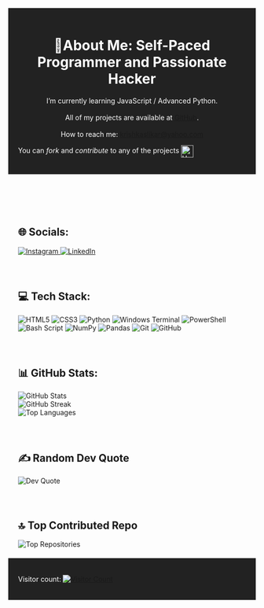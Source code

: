 <body>
  <header style="background-color: #222; color: #fff; padding: 20px;">
    <h1>💫About Me: 
      Self-Paced Programmer and Passionate Hacker
    </h1>
    <p>I’m currently learning JavaScript / Advanced Python.<br><br>All of my projects are available at <a href="https://github.com/Deadly-Forces" target="_blank">GitHub</a>.<br><br>How to reach me: <a href="mailto:krishkaslikar@yahoo.com">krishkaslikar@yahoo.com</a></p>
    <p align="left">
      You can <em>fork</em> and <em>contribute</em> to any of the projects <img src="https://raw.githubusercontent.com/Tarikul-Islam-Anik/Animated-Fluent-Emojis/master/Emojis/Hand%20gestures/Handshake.png" alt="Handshake" width="25" height="25" align="center"/>
    </p>
  </header>
  <section class="socials" style="padding: 20px;">
    <h2>🌐 Socials:</h2>
    <a href="https://www.instagram.com/nikunj_kaslikar06/profilecard/?igsh=NmQzdjB1aGFoajM0">
      <img src="https://img.shields.io/badge/Instagram-%23E4405F.svg?logo=Instagram&logoColor=white" alt="Instagram" class="badge">
    </a>
    <a href="https://linkedin.com/in/nikunj-kaslikar-89b51928a">
      <img src="https://img.shields.io/badge/LinkedIn-%230077B5.svg?logo=linkedin&logoColor=white" alt="LinkedIn" class="badge">
    </a>
  </section>
  <section style="padding: 20px;">
    <h2>💻 Tech Stack:</h2>
    <img src="https://img.shields.io/badge/html5-%23E34F26.svg?style=for-the-badge&logo=html5&logoColor=white" alt="HTML5" class="badge">
    <img src="https://img.shields.io/badge/css3-%231572B6.svg?style=for-the-badge&logo=css3&logoColor=white" alt="CSS3" class="badge">
    <img src="https://img.shields.io/badge/python-3670A0?style=for-the-badge&logo=python&logoColor=ffdd54" alt="Python" class="badge">
    <img src="https://img.shields.io/badge/Windows%20Terminal-%234D4D4D.svg?style=for-the-badge&logo=windows-terminal&logoColor=white" alt="Windows Terminal" class="badge">
    <img src="https://img.shields.io/badge/PowerShell-%235391FE.svg?style=for-the-badge&logo=powershell&logoColor=white" alt="PowerShell" class="badge">
    <img src="https://img.shields.io/badge/bash_script-%23121011.svg?style=for-the-badge&logo=gnu-bash&logoColor=white" alt="Bash Script" class="badge">
    <img src="https://img.shields.io/badge/numpy-%23013243.svg?style=for-the-badge&logo=numpy&logoColor=white" alt="NumPy" class="badge">
    <img src="https://img.shields.io/badge/pandas-%23150458.svg?style=for-the-badge&logo=pandas&logoColor=white" alt="Pandas" class="badge">
    <img src="https://img.shields.io/badge/git-%23F05033.svg?style=for-the-badge&logo=git&logoColor=white" alt="Git" class="badge">
    <img src="https://img.shields.io/badge/github-%23121011.svg?style=for-the-badge&logo=github&logoColor=white" alt="GitHub" class="badge">
  </section>
  <section style="padding: 20px;">
    <h2>📊 GitHub Stats:</h2>
    <img src="https://github-readme-stats.vercel.app/api?username=Deadly-Forces&theme=nightowl&hide_border=false&include_all_commits=true&count_private=true" alt="GitHub Stats"><br/>
    <img src="https://github-readme-streak-stats.herokuapp.com/?user=Deadly-Forces&theme=nightowl&hide_border=false" alt="GitHub Streak"><br/>
    <img src="https://github-readme-stats.vercel.app/api/top-langs/?username=Deadly-Forces&theme=nightowl&hide_border=false&include_all_commits=true&count_private=true&layout=compact" alt="Top Languages">
  </section>
  <section style="padding: 20px;">
    <h2>✍️ Random Dev Quote</h2>
    <img src="https://quotes-github-readme.vercel.app/api?type=horizontal&theme=radical" alt="Dev Quote">
  </section>
  <section style="padding: 20px;">
    <h2>🔝 Top Contributed Repo</h2>
    <img src="https://github-contributor-stats.vercel.app/api?username=Deadly-Forces&limit=5&theme=dark&combine_all_yearly_contributions=true" alt="Top Repositories">
  </section>
  <footer style="background-color: #222; color: #fff; padding: 20px;">
    <p>Visitor count: <a href="https://visitcount.itsvg.in" target="_blank"><img src="https://visitcount.itsvg.in/api?id=Deadly-Forces&icon=0&color=0" alt="Visitor Count"></a></p>
  </footer>
</body>


<!-- Proudly created with GPRM ( https://gprm.itsvg.in ) -->
 

<!---
Leisure-krish/Leisure-krish is a ✨ special ✨ repository because its `README.md` (this file) appears on your GitHub profile.
You can click the Preview link to take a look at your changes.
--->
